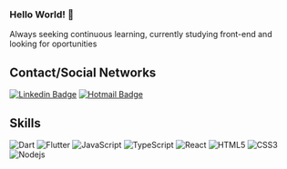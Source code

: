 ### Hello World! 👋

Always seeking continuous learning, currently studying front-end and looking for oportunities

Contact/Social Networks
---
[![Linkedin Badge](https://img.shields.io/badge/-LinkedIn-blue?style=for-the-badge&logo=Linkedin&logoColor=white&link=https://www.linkedin.com/in/gabrielturri)](https://www.linkedin.com/in/gabrielturri)
[![Hotmail Badge](https://img.shields.io/badge/-Hotmail-0078D4?style=for-the-badge&logo=microsoft-outlook&logoColor=white&link=mailto:ga-briel.t.a@hotmail.com)](mailto:ga-briel.t.a@hotmail.com)

Skills
---
![Dart](https://img.shields.io/badge/-Dart-0175C2?style=for-the-badge&logo=javascript&logoColor=white)
![Flutter](https://img.shields.io/badge/-Flutter-02569B?style=for-the-badge&logo=javascript&logoColor=white)
![JavaScript](https://img.shields.io/badge/-JavaScript-F7DF1E?style=for-the-badge&logo=javascript&logoColor=black)
![TypeScript](https://img.shields.io/badge/-TypeScript-007ACC?style=for-the-badge&logo=typescript&logoColor=white)
![React](https://img.shields.io/badge/-React-61DAFB?style=for-the-badge&logo=react&logoColor=black)
![HTML5](https://img.shields.io/badge/-HTML5-E34F26?style=for-the-badge&logo=html5&logoColor=white)
![CSS3](https://img.shields.io/badge/-CSS3-1572B6?style=for-the-badge&logo=css3)
![Nodejs](https://img.shields.io/badge/-Nodejs-339933?style=for-the-badge&logo=Node.js&logoColor=white)


<!--
**GabrielTurri/GabrielTurri** is a ✨ _special_ ✨ repository because its `README.md` (this file) appears on your GitHub profile.

Here are some ideas to get you started:

- 🔭 I’m currently working on ...
- 🌱 I’m currently learning ...
- 👯 I’m looking to collaborate on ...
- 🤔 I’m looking for help with ...
- 💬 Ask me about ...
- 📫 How to reach me: ...
- 😄 Pronouns: ...
- ⚡ Fun fact: ...
-->
